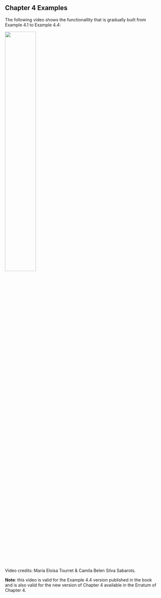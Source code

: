 ## Chapter 4 Examples

The following video shows the functionallity that is gradually built from Example 4.1 to Example 4.4:

<div align="left">
      <a href="https://www.youtube.com/watch?v=SvkaOERtVhM">
         <img src="https://img.youtube.com/vi/SvkaOERtVhM/0.jpg" style="width:45%;">
      </a>
</div>

Video credits: María Eloísa Tourret & Camila Belen Silva Sabarots.

**Note**: this video is valid for the Example 4.4 version published in the book and is also valid for the new version of Chapter 4 available in the Erratum of Chapter 4.

